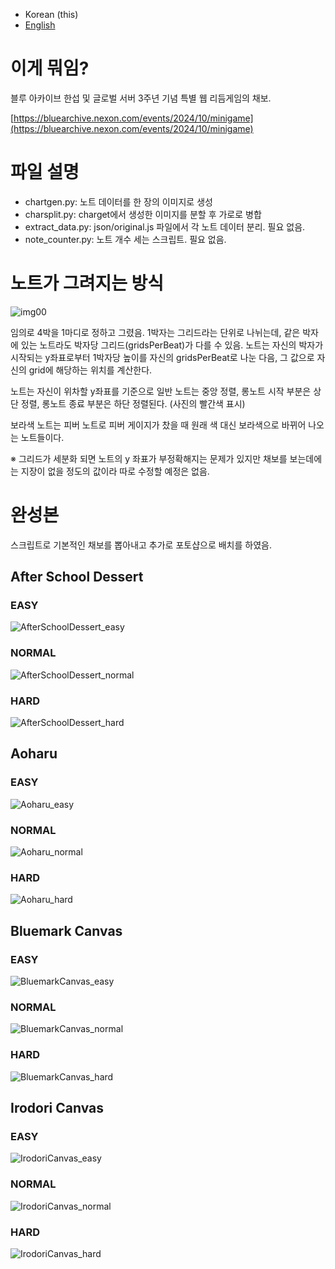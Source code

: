 * Korean (this)
* [English](README_en.md)


# 이게 뭐임?
블루 아카이브 한섭 및 글로벌 서버 3주년 기념 특별 웹 리듬게임의 채보.

[https://bluearchive.nexon.com/events/2024/10/minigame](https://bluearchive.nexon.com/events/2024/10/minigame)

# 파일 설명
* chartgen.py: 노트 데이터를 한 장의 이미지로 생성
* charsplit.py: charget에서 생성한 이미지를 분할 후 가로로 병합
* extract_data.py: json/original.js 파일에서 각 노트 데이터 분리. 필요 없음.
* note_counter.py: 노트 개수 세는 스크립트. 필요 없음.

# 노트가 그려지는 방식
![img00](imgs/etc/00.png)

임의로 4박을 1마디로 정하고 그렸음. 1박자는 그리드라는 단위로 나뉘는데, 같은 박자에 있는 노트라도 박자당 그리드(gridsPerBeat)가 다를 수 있음.
노트는 자신의 박자가 시작되는 y좌표로부터 1박자당 높이를 자신의 gridsPerBeat로 나눈 다음, 그 값으로 자신의 grid에 해당하는 위치를 계산한다.

노트는 자신이 위차할 y좌표를 기준으로 일반 노트는 중앙 정렬, 롱노트 시작 부분은 상단 정렬, 롱노트 종료 부분은 하단 정렬된다.
(사진의 빨간색 표시)

보라색 노트는 피버 노트로 피버 게이지가 찼을 때 원래 색 대신 보라색으로 바뀌어 나오는 노트들이다.

※ 그리드가 세분화 되면 노트의 y 좌표가 부정확해지는 문제가 있지만 채보를 보는데에는 지장이 없을 정도의 값이라 따로 수정할 예정은 없음.

# 완성본
스크립트로 기본적인 채보를 뽑아내고 추가로 포토샵으로 배치를 하였음.

## After School Dessert
### EASY
![AfterSchoolDessert_easy](template/final/AfterSchoolDessert_easy.png)
### NORMAL
![AfterSchoolDessert_normal](template/final/AfterSchoolDessert_normal.png)
### HARD
![AfterSchoolDessert_hard](template/final/AfterSchoolDessert_hard.png)

## Aoharu
### EASY
![Aoharu_easy](template/final/Aoharu_easy.png)
### NORMAL
![Aoharu_normal](template/final/Aoharu_normal.png)
### HARD
![Aoharu_hard](template/final/Aoharu_hard.png)

## Bluemark Canvas
### EASY
![BluemarkCanvas_easy](template/final/BluemarkCanvas_easy.png)
### NORMAL
![BluemarkCanvas_normal](template/final/BluemarkCanvas_normal.png)
### HARD
![BluemarkCanvas_hard](template/final/BluemarkCanvas_hard.png)

## Irodori Canvas
### EASY
![IrodoriCanvas_easy](template/final/IrodoriCanvas_easy.png)
### NORMAL
![IrodoriCanvas_normal](template/final/IrodoriCanvas_normal.png)
### HARD
![IrodoriCanvas_hard](template/final/IrodoriCanvas_hard.png)